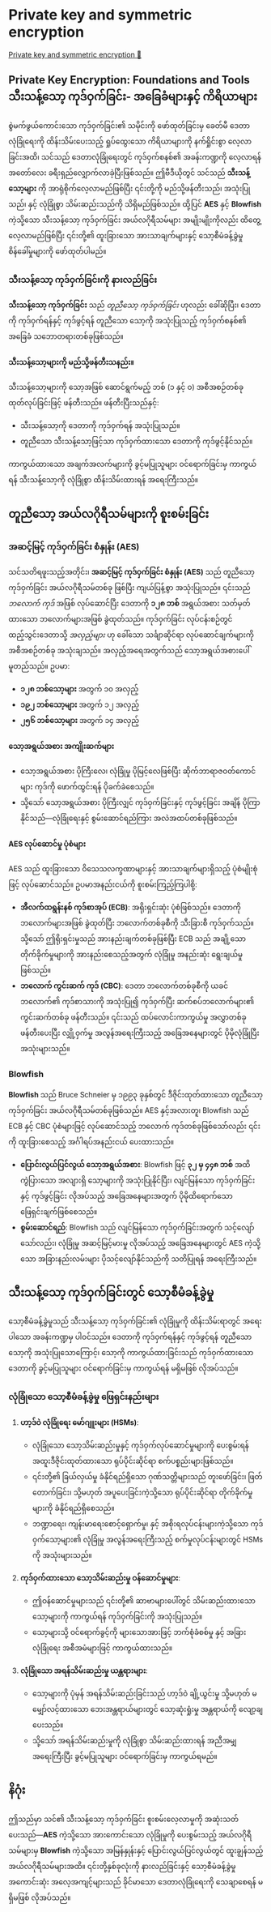 # Private key and symmetric encryption

[Private key and symmetric encryption 🔗](https://www.coursera.org/learn/cybersecurity-threat-vectors-and-mitigation/lecture/9rkkt/private-key-and-symmetric-encryption)

## Private Key Encryption: Foundations and Tools သီးသန့်သော့ ကုဒ်ဝှက်ခြင်း- အခြေခံများနှင့် ကိရိယာများ

စွဲမက်ဖွယ်ကောင်းသော ကုဒ်ဝှက်ခြင်း၏ သမိုင်းကို ဖော်ထုတ်ခြင်းမှ ခေတ်မီ ဒေတာလုံခြုံရေးကို ထိန်းသိမ်းပေးသည့် ရှုပ်ထွေးသော ကိရိယာများကို နက်ရှိုင်းစွာ လေ့လာခြင်းအထိ၊ သင်သည် ဒေတာလုံခြုံရေးတွင် ကုဒ်ဝှက်စနစ်၏ အခန်းကဏ္ဍကို လေ့လာရန် အတော်လေး ခရီးရှည်လျှောက်လာခဲ့ပြီးဖြစ်သည်။ ဤဗီဒီယိုတွင် သင်သည် **သီးသန့်သော့များ** ကို အာရုံစိုက်လေ့လာမည်ဖြစ်ပြီး ၎င်းတို့ကို မည်သို့ဖန်တီးသည်၊ အသုံးပြုသည်၊ နှင့် လုံခြုံစွာ သိမ်းဆည်းသည်ကို သိရှိမည်ဖြစ်သည်။ ထို့ပြင် **AES** နှင့် **Blowfish** ကဲ့သို့သော သီးသန့်သော့ ကုဒ်ဝှက်ခြင်း အယ်လဂိုရီသမ်များ အမျိုးမျိုးကိုလည်း ထိတွေ့လေ့လာမည်ဖြစ်ပြီး ၎င်းတို့၏ ထူးခြားသော အားသာချက်များနှင့် သော့စီမံခန့်ခွဲမှု စိန်ခေါ်မှုများကို ဖော်ထုတ်ပါမည်။

### သီးသန့်သော့ ကုဒ်ဝှက်ခြင်းကို နားလည်ခြင်း

**သီးသန့်သော့ ကုဒ်ဝှက်ခြင်း** သည် _တူညီသော့ ကုဒ်ဝှက်ခြင်း_ ဟုလည်း ခေါ်ဆိုပြီး၊ ဒေတာကို ကုဒ်ဝှက်ရန်နှင့် ကုဒ်ဖွင့်ရန် တူညီသော သော့ကို အသုံးပြုသည့် ကုဒ်ဝှက်စနစ်၏ အခြေခံ သဘောတရားတစ်ခုဖြစ်သည်။

#### သီးသန့်သော့များကို မည်သို့ဖန်တီးသနည်း။

သီးသန့်သော့များကို သော့အဖြစ် ဆောင်ရွက်မည့် ဘစ် (၁ နှင့် ၀) အစီအစဉ်တစ်ခု ထုတ်လုပ်ခြင်းဖြင့် ဖန်တီးသည်။ ဖန်တီးပြီးသည်နှင့်:

- သီးသန့်သော့ကို ဒေတာကို ကုဒ်ဝှက်ရန် အသုံးပြုသည်။
- တူညီသော သီးသန့်သော့ဖြင့်သာ ကုဒ်ဝှက်ထားသော ဒေတာကို ကုဒ်ဖွင့်နိုင်သည်။

ကာကွယ်ထားသော အချက်အလက်များကို ခွင့်မပြုသူများ ဝင်ရောက်ခြင်းမှ ကာကွယ်ရန် သီးသန့်သော့ကို လုံခြုံစွာ ထိန်းသိမ်းထားရန် အရေးကြီးသည်။

## တူညီသော့ အယ်လဂိုရီသမ်များကို စူးစမ်းခြင်း

### အဆင့်မြင့် ကုဒ်ဝှက်ခြင်း စံနှုန်း (AES)

သင်သတိရဖူးသည့်အတိုင်း၊ **အဆင့်မြင့် ကုဒ်ဝှက်ခြင်း စံနှုန်း (AES)** သည် တူညီသော့ ကုဒ်ဝှက်ခြင်း အယ်လဂိုရီသမ်တစ်ခု ဖြစ်ပြီး ကျယ်ပြန့်စွာ အသုံးပြုသည်။ ၎င်းသည် _ဘလောက် ကုဒ်_ အဖြစ် လုပ်ဆောင်ပြီး ဒေတာကို **၁၂၈ ဘစ်** အရွယ်အစား သတ်မှတ်ထားသော ဘလောက်များအဖြစ် ခွဲထုတ်သည်။ ကုဒ်ဝှက်ခြင်း လုပ်ငန်းစဉ်တွင် ထည့်သွင်းဒေတာသို့ _အလှည့်များ_ ဟု ခေါ်သော သင်္ချာဆိုင်ရာ လုပ်ဆောင်ချက်များကို အစီအစဉ်တစ်ခု အသုံးချသည်။ အလှည့်အရေအတွက်သည် သော့အရွယ်အစားပေါ် မူတည်သည်။ ဥပမာ:

- **၁၂၈ ဘစ်သော့များ** အတွက် ၁၀ အလှည့်
- **၁၉၂ ဘစ်သော့များ** အတွက် ၁၂ အလှည့်
- **၂၅၆ ဘစ်သော့များ** အတွက် ၁၄ အလှည့်

#### သော့အရွယ်အစား အကျိုးဆက်များ

- သော့အရွယ်အစား ပိုကြီးလေ၊ လုံခြုံမှု ပိုမြင့်လေဖြစ်ပြီး ဆိုက်ဘာရာဇဝတ်ကောင်များ ကုဒ်ကို ဖောက်ထွင်းရန် ပိုခက်ခဲစေသည်။
- သို့သော် သော့အရွယ်အစား ပိုကြီးလျှင် ကုဒ်ဝှက်ခြင်းနှင့် ကုဒ်ဖွင့်ခြင်း အချိန် ပိုကြာနိုင်သည်—လုံခြုံရေးနှင့် စွမ်းဆောင်ရည်ကြား အလဲအထပ်တစ်ခုဖြစ်သည်။

#### AES လုပ်ဆောင်မှု ပုံစံများ

AES သည် ထူးခြားသော ဝိသေသလက္ခဏာများနှင့် အားသာချက်များရှိသည့် ပုံစံမျိုးစုံဖြင့် လုပ်ဆောင်သည်။ ဥပမာအနည်းငယ်ကို စူးစမ်းကြည့်ကြပါစို့:

- **အီလက်ထရွန်းနစ် ကုဒ်စာအုပ် (ECB)**: အရိုးရှင်းဆုံး ပုံစံဖြစ်သည်။ ဒေတာကို ဘလောက်များအဖြစ် ခွဲထုတ်ပြီး ဘလောက်တစ်ခုစီကို သီးခြားစီ ကုဒ်ဝှက်သည်။ သို့သော် ဤရိုးရှင်းမှုသည် အားနည်းချက်တစ်ခုဖြစ်ပြီး ECB သည် အချို့သော တိုက်ခိုက်မှုများကို အားနည်းစေသည့်အတွက် လုံခြုံမှု အနည်းဆုံး ရွေးချယ်မှုဖြစ်သည်။
- **ဘလောက် ကွင်းဆက် ကုဒ် (CBC)**: ဒေတာ ဘလောက်တစ်ခုစီကို ယခင်ဘလောက်၏ ကုဒ်စာသားကို အသုံးပြု၍ ကုဒ်ဝှက်ပြီး ဆက်စပ်ဘလောက်များ၏ ကွင်းဆက်တစ်ခု ဖန်တီးသည်။ ၎င်းသည် ထပ်လောင်းကာကွယ်မှု အလွှာတစ်ခု ဖန်တီးပေးပြီး လျှို့ဝှက်မှု အလွန်အရေးကြီးသည့် အခြေအနေများတွင် ပိုမိုလုံခြုံပြီး အသုံးများသည်။

### Blowfish

**Blowfish** သည် Bruce Schneier မှ ၁၉၉၃ ခုနှစ်တွင် ဒီဇိုင်းထုတ်ထားသော တူညီသော့ ကုဒ်ဝှက်ခြင်း အယ်လဂိုရီသမ်တစ်ခုဖြစ်သည်။ AES နှင့်အလားတူ၊ Blowfish သည် ECB နှင့် CBC ပုံစံများဖြင့် လုပ်ဆောင်သည့် ဘလောက် ကုဒ်တစ်ခုဖြစ်သော်လည်း ၎င်းကို ထူးခြားစေသည့် အင်္ဂါရပ်အနည်းငယ် ပေးထားသည်။

- **ပြောင်းလွယ်ပြင်လွယ် သော့အရွယ်အစား**: Blowfish ဖြင့် **၃၂ မှ ၄၄၈ ဘစ်** အထိ ကွဲပြားသော အလျားရှိ သော့များကို အသုံးပြုနိုင်ပြီး၊ လျင်မြန်သော ကုဒ်ဝှက်ခြင်းနှင့် ကုဒ်ဖွင့်ခြင်း လိုအပ်သည့် အခြေအနေများအတွက် ပိုမိုထိရောက်သော ဖြေရှင်းချက်ဖြစ်စေသည်။
- **စွမ်းဆောင်ရည်**: Blowfish သည် လျင်မြန်သော ကုဒ်ဝှက်ခြင်းအတွက် သင့်လျော်သော်လည်း၊ လုံခြုံမှု အဆင့်မြင့်မားမှု လိုအပ်သည့် အခြေအနေများတွင် AES ကဲ့သို့သော အခြားနည်းလမ်းများ ပိုသင့်လျော်နိုင်သည်ကို သတိပြုရန် အရေးကြီးသည်။

## သီးသန့်သော့ ကုဒ်ဝှက်ခြင်းတွင် သော့စီမံခန့်ခွဲမှု

သော့စီမံခန့်ခွဲမှုသည် သီးသန့်သော့ ကုဒ်ဝှက်ခြင်း၏ လုံခြုံမှုကို ထိန်းသိမ်းရာတွင် အရေးပါသော အခန်းကဏ္ဍမှ ပါဝင်သည်။ ဒေတာကို ကုဒ်ဝှက်ရန်နှင့် ကုဒ်ဖွင့်ရန် တူညီသော သော့ကို အသုံးပြုသောကြောင့်၊ သော့ကို ကာကွယ်ထားခြင်းသည် ကုဒ်ဝှက်ထားသော ဒေတာကို ခွင့်မပြုသူများ ဝင်ရောက်ခြင်းမှ ကာကွယ်ရန် မရှိမဖြစ် လိုအပ်သည်။

### လုံခြုံသော သော့စီမံခန့်ခွဲမှု ဖြေရှင်းနည်းများ

1. **ဟာ့ဒ်ဝဲ လုံခြုံရေး မော်ဂျူးများ (HSMs)**:

   - လုံခြုံသော သော့သိမ်းဆည်းမှုနှင့် ကုဒ်ဝှက်လုပ်ဆောင်မှုများကို ပေးစွမ်းရန် အထူးဒီဇိုင်းထုတ်ထားသော ရုပ်ပိုင်းဆိုင်ရာ စက်ပစ္စည်းများဖြစ်သည်။
   - ၎င်းတို့၏ ခြယ်လှယ်မှု ခံနိုင်ရည်ရှိသော ဂုဏ်သတ္တိများသည် တူးဖော်ခြင်း၊ ဖြတ်တောက်ခြင်း၊ သို့မဟုတ် အပူပေးခြင်းကဲ့သို့သော ရုပ်ပိုင်းဆိုင်ရာ တိုက်ခိုက်မှုများကို ခံနိုင်ရည်ရှိစေသည်။
   - ဘဏ္ဍာရေး၊ ကျန်းမာရေးစောင့်ရှောက်မှု၊ နှင့် အစိုးရလုပ်ငန်းများကဲ့သို့သော ကုဒ်ဝှက်သော့များ၏ လုံခြုံမှု အလွန်အရေးကြီးသည့် စက်မှုလုပ်ငန်းများတွင် HSMs ကို အသုံးများသည်။

2. **ကုဒ်ဝှက်ထားသော သော့သိမ်းဆည်းမှု ဝန်ဆောင်မှုများ**:

   - ဤဝန်ဆောင်မှုများသည် ၎င်းတို့၏ ဆာဗာများပေါ်တွင် သိမ်းဆည်းထားသော သော့များကို ကာကွယ်ရန် ကုဒ်ဝှက်ခြင်းကို အသုံးပြုသည်။
   - သော့များသို့ ဝင်ရောက်ခွင့်ကို များသောအားဖြင့် ဘက်စုံခံစစ်မှု နှင့် အခြား လုံခြုံရေး အစီအမံများဖြင့် ကာကွယ်ထားသည်။

3. **လုံခြုံသော အရန်သိမ်းဆည်းမှု ယန္တရားများ**:
   - သော့များကို ပုံမှန် အရန်သိမ်းဆည်းခြင်းသည် ဟာ့ဒ်ဝဲ ချို့ယွင်းမှု သို့မဟုတ် မမျှော်လင့်ထားသော ဘေးအန္တရာယ်များတွင် သော့ဆုံးရှုံးမှု အန္တရာယ်ကို လျော့ချပေးသည်။
   - သို့သော် အရန်သိမ်းဆည်းမှုကို လုံခြုံစွာ သိမ်းဆည်းထားရန် အညီအမျှ အရေးကြီးပြီး ခွင့်မပြုသူများ ဝင်ရောက်ခြင်းမှ ကာကွယ်ရမည်။

## နိဂုံး

ဤသည်မှာ သင်၏ သီးသန့်သော့ ကုဒ်ဝှက်ခြင်း စူးစမ်းလေ့လာမှုကို အဆုံးသတ်ပေးသည်—**AES** ကဲ့သို့သော အားကောင်းသော လုံခြုံမှုကို ပေးစွမ်းသည့် အယ်လဂိုရီသမ်များမှ **Blowfish** ကဲ့သို့သော အမြန်နှုန်းနှင့် ပြောင်းလွယ်ပြင်လွယ်တွင် ထူးချွန်သည့် အယ်လဂိုရီသမ်များအထိ။ ၎င်းတို့နှစ်ခုလုံးကို နားလည်ခြင်းနှင့် သော့စီမံခန့်ခွဲမှု အကောင်းဆုံး အလေ့အကျင့်များသည် ခိုင်မာသော ဒေတာလုံခြုံရေးကို သေချာစေရန် မရှိမဖြစ် လိုအပ်သည်။
